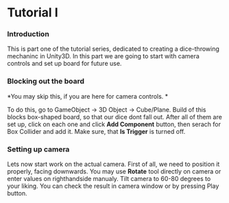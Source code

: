 # Tutorial I


### Introduction
This is part one of the tutorial series, dedicated to creating a dice-throwing mechaninc in Unity3D. In this part we are going to start with camera controls and set up board for future use. 


### Blocking out the board

*You may skip this, if you are here for camera controls. *

To do this, go to GameObject -> 3D Object -> Cube/Plane. Build of this blocks box-shaped board, so that our dice dont fall out. After all of them are set up, click on each one and click **Add Component** button, then serach for Box Collider and add it. Make sure, that **Is Trigger** is turned off. 


### Setting up camera
Lets now start work on the actual camera. First of all, we need to position it properly, facing downwards. You may use **Rotate** tool directly on camera or enter values on righthandside manualy. Tilt camera to 60-80 degrees to your liking. You can check the result in camera window or by pressing Play button. 
